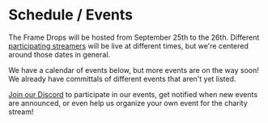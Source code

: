 # Schedule / Events

The Frame Drops will be hosted from September 25th to the 26th. Different [participating streamers](/streamers) will be
live at different times, but we're centered around those dates in general.

We have a calendar of events below, but more events are on the way soon! We already have committals of different events
that aren't yet listed.

[Join our Discord](https://discord.theframedrops.com) to participate in our events, get notified when new events are announced,
or even help us organize your own event for the charity stream!

<div id="calendar">
  <v-app :dark="darkMode">
    <event-modal :darkMode="darkMode" :event="activeEvent" @close="setActiveEvent({event: null})"></event-modal>
    <v-manual-calendar :events="events" @pick="setActiveEvent($event)"></v-manual-calendar>
    <div aria-hidden="true">
    <v-calendar
        :dark="darkMode"
        @click:event="setActiveEvent($event)"
        ref="calendar"
        color="primary"
        type="custom-daily"
        start="2021-09-25"
        end="2021-09-26"
        :events="events"
        :event-color="getEventColor"
        @change="fetchEvents"
    ></v-calendar>
    </div>
    </v-app>
</div>

<script>
Vue.component('event-modal', {
    props: ['event', 'darkMode'],
    emits: ['close'],
    template: `
<div>
  <v-dialog
      attach="#dialog-entry"
      :value="event"
      @input="setDialogOpenVal($event)"
      transition="dialog-bottom-transition"
    >
 <v-card
          :dark="darkMode" 
          class="mx-auto"
          max-width="400"
      >
      <v-img
          class="white--text align-end"
          height="200px"
          :src="event?.backgroundImage"
      >
        <v-card-title>{{event?.name}}</v-card-title>
      </v-img>

      <v-card-subtitle class="pb-0">
        <span aria-hidden="true">{{timeRangeShortDate}}</span>
        <span class="sr-only">{{timeRangeLongDate}}</span>
        {{timeRangeStr}}
      </v-card-subtitle>

      <v-card-text class="text--primary" v-html="event?.description || ''">
      </v-card-text>

      <v-card-actions>
        <v-btn
            color="primary"
            text
            @click="copyURL()"
        >
          Share
        </v-btn>

        <v-btn
            color="primary"
            text
            @click="downloadIcs()"
        >
          Save Event
        </v-btn>
      </v-card-actions>
      </v-card>
    </v-dialog>
    <v-snackbar
      :value="!!snackbarMsg"
      :light="!darkMode"
      :dark="darkMode"
    >
      {{snackbarMsg}}

      <template v-slot:action="{ attrs }">
        <v-btn
          color="primary"
          text
          v-bind="attrs"
          @click="snackbarMsg = ''"
        >
          Close
        </v-btn>
      </template>
    </v-snackbar>
    </div>
    `,
    methods: {
        setDialogOpenVal(val) {
            if (val) return; 
            this.$emit('close')
        },
        copyURL() {
            navigator.clipboard.writeText(location.href);
            this.snackbarMsg = "Event URL copied. Paste elsewhere to share event information";
        },
        downloadIcs() {
            const cal = ics(this.event.id);
            cal.addEvent(
                this.event.name, 
                this.event.description, 
                location.href, 
                this.event.start, 
                this.event.end
            );
            cal.download('charity_stream_event');
            this.snackbarMsg = "ICS file is downloaded. You'll need to import this into your calendar app"
        }
    },
    data() {
        return {
            snackbarMsg: "",
            snackbarTimeout: null
        }
    },
    computed: {
        timeRangeStr() {
            if (!this.event) return "";
            return dayjs(this.event.start).format('h:mm a') + " to " + dayjs(this.event.end).format('h:mm a') 
        },
        timeRangeShortDate() {
            if (!this.event) return "";
            return dayjs(this.event.start).format('ddd D,') 
        },
        timeRangeLongDate() {
            if (!this.event) return "";
            return dayjs(this.event.start).format('dddd D,') 
        }
    },
    watch: {
        snackbarMsg(val) {
            if (!val) return;
            clearTimeout(this.snackbarTimeout);
            this.snackbarTimeout = setTimeout(() => this.snackbarMsg = val, 5000); 
        }
    }
});

Vue.component('v-manual-calendar', {
    props: ['events'],
    emits: ['pick'],
    template: `
        <ul class="sr-only sr-only-focusable manual-list" aria-label="List of activities in the event" tabIndex="0">
            <li v-for="event in events" :key="event.id">
                <button @click="selectEvent(event)">
                    {{event.name}} - starts at {{dayjs(event.start).format('h:mm A dddd D')}}, ends at {{dayjs(event.end).format('h:mm A dddd D')}}
                </button>
            </li>
        </ul>
    `,
    methods: {
        selectEvent(event) {
            this.$emit('pick', {event});
        },
        dayjs
    }
});

Vue.use(PartialVuetify.default.Vuetify, {
      components: PartialVuetify.default.components,
});

new Vue({
  el: '#calendar',
  vuetify: new PartialVuetify.default.Vuetify({
    theme: {disable: true}
  }),
  data: () => ({
    events: window.Schedule,
    activeEvent: null,
    darkMode: false
  }),
  mounted () {
    const themeListener = new MutationObserver((mutations) => {
      const currentValue = mutations[0].target.attributes['aria-pressed'].value;
    
      this.darkMode = currentValue === 'true';
    });
    
    themeListener.observe(document.getElementById('docsify-darklight-theme'), {
      attributes: true,
      attributeFilter: ['aria-pressed'],
    });

    const params = this.getParams();
    if (!params.has('eventId')) return;
    const eventId = params.get('eventId');
    const matchEvent = this.events.find(e => `${e.id}`.trim() === `${eventId}`.trim());
    if (!matchEvent) return;
    this.setActiveEvent({event: matchEvent});
    
    setTimeout(() => {    
        this.$refs.calendar.checkChange();
    }, 0);
  },
  updated() {
    document.querySelectorAll('.v-calendar').forEach(cEl => {
        cEl.querySelectorAll('button').forEach(bEl => bEl.tabIndex = -1)
    })
  },
  methods: {
    getParams() {
        return new URLSearchParams((new URL(location.href)).hash.replace(/^[^\?]*$|.*(?=\?)/, ''));
    },
    setActiveEvent({event}) {
       this.activeEvent = event;
        const currentParams = this.getParams();
        if (event) {
            currentParams.set('eventId', event.id);
        } else {
            currentParams.delete('eventId')
        }
        location.hash = (new URL(location.href).hash).replace(/(?:\?.*?$)|$/, "?" + currentParams.toString());
    },
    getEventColor (event) {
      return event.color
    },
    fetchEvents() {
       return this.events;
    }
  },
})
</script>

<style>
.v-application {
    all: unset;
}

.v-dialog > .v-card > .v-card__text {
    box-sizing: border-box;
    text-align: left;
    white-space: pre-line;
}

.v-responsive__content {
background: rgba(0,0,0,0.75);
}

.markdown-section :is(.brown, .green, .blue) strong {
color: white !important;
}

.markdown-section .orange {
background-color: #ffb445 !important;
}

.markdown-section :is(.orange) :is(strong, *) {
color: black !important;
}


/* Originally ripped from v-app */

.v-dialog {
    width: initial;
}

.mx-auto {
    margin-right: auto !important;
    margin-left: auto !important;
}

.align-end {
    align-items: flex-end !important;
}

.white--text {
    color: #fff !important;
    caret-color: #fff !important;
}

.v-responsive__sizer ~ .v-responsive__content {
    margin-left: -100%;
}

.primary--text {
    color: var(--accent) !important;
    caret-color: var(--accent) !important;
}

.v-calendar, .v-card, .v-snack__wrapper {
    background-color: var(--background) !important;
}

.v-card__text, .v-card__subtitle, .v-snack__wrapper {
    color: var(--textColor) !important;
}

:is(.v-card__text, .v-card__subtitle) a {
    color: var(--accent) !important;
}

.v-card__subtitle {
    opacity: 0.8;
}

.manual-list {
    list-style-position: unset;
    text-align: left;
    font-size: 1rem;
}

.manual-list button {
    background: #e8defd;
    padding: 0.5rem;
    border-radius: 0.5rem;
    border: 1px solid black;
    margin: 1rem 0;
}


.manual-list button:hover, .manual-list button:focus {              
    background: #462b63;
    color: white;
}
</style>
